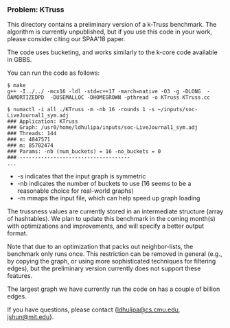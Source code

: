 ### Problem: KTruss

This directory contains a preliminary version of a k-Truss benchmark. The
algorithm is currently unpublished, but if you use this code in your work,
please consider citing our SPAA'18 paper.

The code uses bucketing, and works similarly to the k-core code available in
GBBS.

You can run the code as follows:

```
$ make
g++ -I../../ -mcx16 -ldl -std=c++17 -march=native -O3 -g -DLONG  -DAMORTIZEDPD  -DUSEMALLOC -DHOMEGROWN -pthread -o KTruss KTruss.cc

$ numactl -i all ./KTruss -m -nb 16 -rounds 1 -s ~/inputs/soc-LiveJournal1_sym.adj
### Application: KTruss
### Graph: /usr0/home/ldhulipa/inputs/soc-LiveJournal1_sym.adj
### Threads: 144
### n: 4847571
### m: 85702474
### Params: -nb (num_buckets) = 16 -no_buckets = 0
### ------------------------------------
...
```

* -s indicates that the input graph is symmetric
* -nb indicates the number of buckets to use (16 seems to be a reasonable choice
    for real-world graphs)
* -m mmaps the input file, which can help speed up graph loading

The trussness values are currently stored in an intermediate structure (array of
hashtables). We plan to update this benchmark in the coming month(s) with
optimizations and improvements, and will specify a better output format.

Note that due to an optimization that packs out neighbor-lists, the benchmark
only runs once. This restriction can be removed in general (e.g., by copying the
graph, or using more sophisticated techniques for filtering edges), but the
preliminary version currently does not support these features.

The largest graph we have currently run the code on has a couple of billion
edges.

If you have questions, please contact {ldhulipa@cs.cmu.edu, jshun@mit.edu}.
